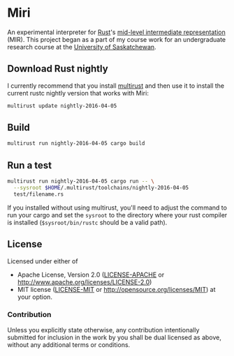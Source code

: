 # Miri

An experimental interpreter for [Rust][rust]'s [mid-level intermediate
representation][mir] (MIR). This project began as a part of my course work for
an undergraduate research course at the [University of Saskatchewan][usask].

## Download Rust nightly

I currently recommend that you install [multirust][multirust] and then use it to
install the current rustc nightly version that works with Miri:

```sh
multirust update nightly-2016-04-05
```

## Build

```sh
multirust run nightly-2016-04-05 cargo build
```

## Run a test

```sh
multirust run nightly-2016-04-05 cargo run -- \
  --sysroot $HOME/.multirust/toolchains/nightly-2016-04-05
  test/filename.rs
```

If you installed without using multirust, you'll need to adjust the command to
run your cargo and set the `sysroot` to the directory where your rust compiler
is installed (`$sysroot/bin/rustc` should be a valid path).

## License

Licensed under either of
  * Apache License, Version 2.0 ([LICENSE-APACHE](LICENSE-APACHE) or
    http://www.apache.org/licenses/LICENSE-2.0)
  * MIT license ([LICENSE-MIT](LICENSE-MIT) or
    http://opensource.org/licenses/MIT) at your option.

### Contribution

Unless you explicitly state otherwise, any contribution intentionally submitted
for inclusion in the work by you shall be dual licensed as above, without any
additional terms or conditions.

[rust]: https://www.rust-lang.org/
[mir]: https://github.com/rust-lang/rfcs/blob/master/text/1211-mir.md
[usask]: https://www.usask.ca/
[multirust]: https://github.com/brson/multirust
